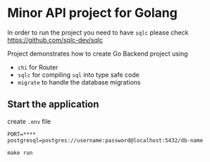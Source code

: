 # Minor API project for Golang

In order to run the project you need to have `sqlc` please check https://github.com/sqlc-dev/sqlc

Project demonstrates how to create Go Backend project using
* `chi` for Router
* `sqlc` for compiling `sql` into type safe code
* `migrate` to handle the database migrations

## Start the application

create `.env` file
```shell
PORT=****
postgresql=postgres://username:password@localhost:5432/db-name
```

```shell
make run
```
